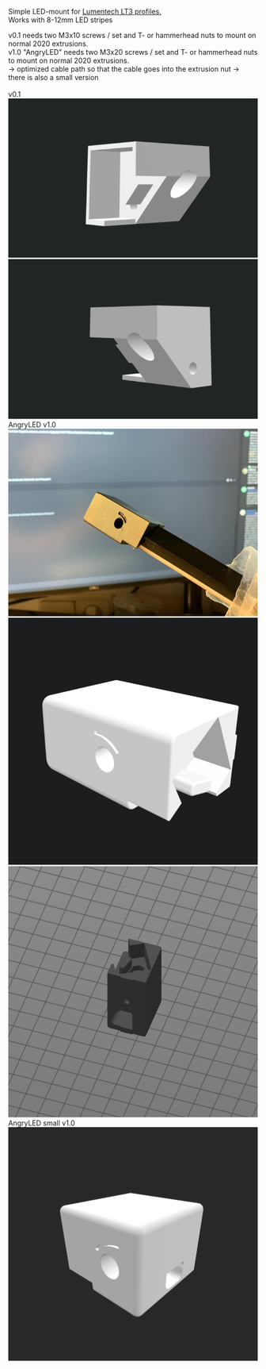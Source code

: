 Simple LED-mount for [Lumentech LT3 profiles.](https://lumentec.eu/Aluminium-Eckig-LED-Profil-100cm-45-fuer-8-12mm-LED-Streifen-Profil-LT3-Abdeckung)<br>
Works with 8-12mm LED stripes<br>

v0.1 needs two M3x10 screws / set and T- or hammerhead nuts to mount on normal 2020 extrusions.<br>
v1.0 "AngryLED"  needs two M3x20 screws / set and T- or hammerhead nuts to mount on normal 2020 extrusions.<br>
 -> optimized cable path so that the cable goes into the extrusion nut
 -> there is also a small version
<br>
<br>
v0.1<br>
![LED_mount_v01_1](./led_mount_v01_1.png)
![LED_mount_v01_2](./led_mount_v01_2.png)
<br>
AngryLED v1.0<br>
![AngryLED_v01_2](./AngryLED_v1_2.png)
![AngryLED_v01_3](./AngryLED_v1_3.png)
![AngryLED_v01_1](./AngryLED_v1_1.png)
<br>
AngryLED small v1.0<br>
![AngryLED_s_v01_2](./AngryLED_small_v1.png)
